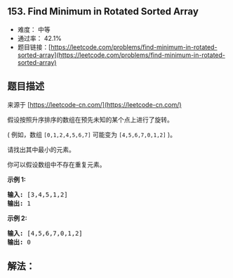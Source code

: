 ## 153. Find Minimum in Rotated Sorted Array

- 难度： 中等
- 通过率： 42.1%
- 题目链接：[https://leetcode.com/problems/find-minimum-in-rotated-sorted-array](https://leetcode.com/problems/find-minimum-in-rotated-sorted-array)


## 题目描述

来源于 [https://leetcode-cn.com/](https://leetcode-cn.com/)

<p>假设按照升序排序的数组在预先未知的某个点上进行了旋转。</p>

<p>( 例如，数组&nbsp;<code>[0,1,2,4,5,6,7]</code> <strong> </strong>可能变为&nbsp;<code>[4,5,6,7,0,1,2]</code>&nbsp;)。</p>

<p>请找出其中最小的元素。</p>

<p>你可以假设数组中不存在重复元素。</p>

<p><strong>示例 1:</strong></p>

<pre><strong>输入:</strong> [3,4,5,1,2]
<strong>输出:</strong> 1</pre>

<p><strong>示例 2:</strong></p>

<pre><strong>输入:</strong> [4,5,6,7,0,1,2]
<strong>输出:</strong> 0</pre>


## 解法：